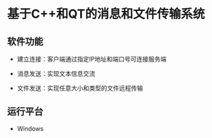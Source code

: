 # 基于C++和QT的消息和文件传输系统

## 软件功能

- 建立连接：客户端通过指定IP地址和端口号可连接服务端

- 消息发送：实现文本信息交流

- 文件发送：实现任意大小和类型的文件远程传输

## 运行平台

- Windows